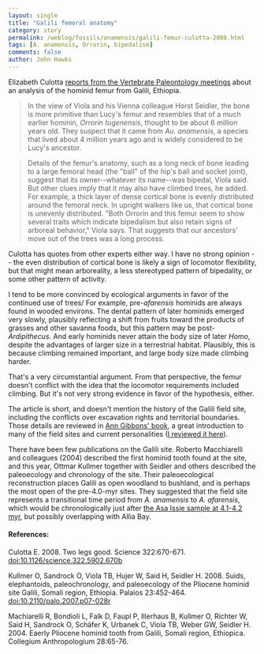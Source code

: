 ```yaml
---
layout: single 
title: "Galili femoral anatomy" 
category: story
permalink: /weblog/fossils/anamensis/galili-femur-culotta-2008.html
tags: [A. anamensis, Orrorin, bipedalism] 
comments: false 
author: John Hawks 
---
```


Elizabeth Culotta <a href="http://dx.doi.org/10.1126/science.322.5902.670b">reports from the Vertebrate Paleontology meetings</a> about an analysis of the hominid femur from Galili, Ethiopia. 

<blockquote>In the view of Viola and his Vienna colleague Horst Seidler, the bone is more primitive than Lucy's femur and resembles that of a much earlier hominin, <i>Orrorin tugenensis</i>, thought to be about 6 million years old. They suspect that it came from <i>Au. anamensis</i>, a species that lived about 4 million years ago and is widely considered to be Lucy's ancestor.</blockquote>

<blockquote>Details of the femur's anatomy, such as a long neck of bone leading to a large femoral head (the "ball" of the hip's ball and socket joint), suggest that its owner--whatever its name--was bipedal, Viola said. But other clues imply that it may also have climbed trees, he added. For example, a thick layer of dense cortical bone is evenly distributed around the femoral neck. In upright walkers like us, that cortical bone is unevenly distributed. "Both Orrorin and this femur seem to show several traits which indicate bipedalism but also retain signs of arboreal behavior," Viola says. That suggests that our ancestors' move out of the trees was a long process.</blockquote>

Culotta has quotes from other experts either way. I have no strong opinion -- the even distribution of cortical bone is likely a sign of locomotor flexibility, but that might mean arboreality, a less stereotyped pattern of bipedality, or some other pattern of activity. 

I tend to be more convinced by ecological arguments in favor of the continued use of trees/ For example, pre-<i>afarensis</i> hominids are always found in wooded environs. The dental pattern of later hominids emerged very slowly, plausibly reflecting a shift from fruits toward the products of grasses and other savanna foods, but this pattern may be post-<i>Ardipithecus</i>. And early hominids never attain the body size of later <i>Homo</i>, despite the advantages of larger size in a terrestrial habitat. Plausibly, this is because climbing remained important, and large body size made climbing harder.  

That's a very circumstantial argument. From that perspective, the femur doesn't conflict with the idea that the locomotor requirements included climbing. But it's not very strong evidence in favor of the hypothesis, either. 

The article is short, and doesn't mention the history of the Galili field site, including the conflicts over excavation rights and territorial boundaries. Those details are reviewed in <a href="http://www.amazon.com/gp/product/140007696X?ie=UTF8&tag=johnhawksanth-20&linkCode=as2&camp=1789&creative=390957&creativeASIN=140007696X">Ann Gibbons' book</a>, a great introduction to many of the field sites and current personalities (<a href="http://johnhawks.net/weblog/reviews/early_hominids/gibbons_first_human_review_2006.html">I reviewed it here</a>). 

There have been few publications on the Galili site. Roberto Macchiarelli and colleagues (2004) described the first hominid tooth found at the site, and this year, Ottmar Kullmer together with Seidler and others described the paleoecology and chronology of the site. Their paleoecological reconstruction places Galili as open woodland to bushland, and is perhaps the most open of the pre-4.0-myr sites. They suggested that the field site represents a transitional time period from <i>A. anamensis</i> to <i>A. afarensis</i>, which would be chronologically just after <a href="http://johnhawks.net/weblog/fossils/anamensis/asa_issie_white_2006.html">the Asa Issie sample at 4.1-4.2 myr</a>, but possibly overlapping with Allia Bay. 


<h4>References:</h4>

<p class="cite">Culotta E. 2008. Two legs good. Science 322:670-671. <a href="http://dx.doi.org/10.1126/science.322.5902.670b">doi:10.1126/science.322.5902.670b</a></p>

<p class="cite">Kullmer O, Sandrock O, Viola TB, Hujer W, Said H, Seidler H. 2008. Suids, elephantoids, paleochronology, and paleoecology of the Pliocene hominid site Galili, Somali region, Ethiopia. Palaios 23:452-464. <a href="http://dx.doi.org/10.2110/palo.2007.p07-028r">doi:10.2110/palo.2007.p07-028r</a></p>

<p class="cite">Machiarelli R, Bondioli L, Falk D, Faupl P, Illerhaus B, Kullmer O, Richter W, Said H, Sandrock O, Sch&auml;fer K, Urbanek C, Viola TB, Weber GW, Seidler H. 2004. Eaerly Pliocene hominid tooth from Galili, Somali region, Ethiopica. Collegium Anthropologium 28:65-76.</p>





